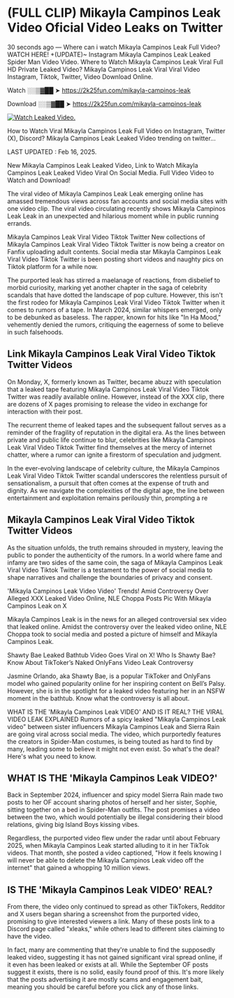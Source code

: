 # (FULL CLIP) Mikayla Campinos Leak Video Oficial Video Leaks on Twitter

30 seconds ago — Where can i watch Mikayla Campinos Leak Full Video? WATCH HERE! +(UPDATE)~ Instagram Mikayla Campinos Leak Leaked Spider Man Video Video. Where to Watch Mikayla Campinos Leak Viral Full HD Private Leaked Video? Mikayla Campinos Leak Viral Viral Video Instagram, Tiktok, Twitter, Video Download Online.

Watch ░░▒▓██ ➤ https://2k25fun.com/mikayla-campinos-leak

Download ░░▒▓██ ➤ https://2k25fun.com/mikayla-campinos-leak

[![Watch Leaked Video.](https://miro.medium.com/v2/resize:fit:828/format:webp/1*cilzJN44JGOrTw9NJCrNHA.gif "Watch Leaked Video")](https://2k25fun.com/mikayla-campinos-leak)

How to Watch Viral Mikayla Campinos Leak Full Video on Instagram, Twitter (X), Discord? Mikayla Campinos Leak Leaked Video trending on twitter...

LAST UPDATED : Feb 16, 2025.

New Mikayla Campinos Leak Leaked Video, Link to Watch Mikayla Campinos Leak Leaked Video Viral On Social Media. Full Video Video to Watch and Download!

The viral video of Mikayla Campinos Leak Leak emerging online has amassed tremendous views across fan accounts and social media sites with one video clip. The viral video circulating recently shows Mikayla Campinos Leak Leak in an unexpected and hilarious moment while in public running errands.

Mikayla Campinos Leak Viral Video Tiktok Twitter New collections of Mikayla Campinos Leak Viral Video Tiktok Twitter is now being a creator on Fanfix uploading adult contents. Social media star Mikayla Campinos Leak Viral Video Tiktok Twitter is been posting short videos and naughty pics on Tiktok platform for a while now.

The purported leak has stirred a maelanage of reactions, from disbelief to morbid curiosity, marking yet another chapter in the saga of celebrity scandals that have dotted the landscape of pop culture. However, this isn't the first rodeo for Mikayla Campinos Leak Viral Video Tiktok Twitter when it comes to rumors of a tape. In March 2024, similar whispers emerged, only to be debunked as baseless. The rapper, known for hits like "In Ha Mood," vehemently denied the rumors, critiquing the eagerness of some to believe in such falsehoods.

## Link Mikayla Campinos Leak Viral Video Tiktok Twitter Videos

On Monday, X, formerly known as Twitter, became abuzz with speculation that a leaked tape featuring Mikayla Campinos Leak Viral Video Tiktok Twitter was readily available online. However, instead of the XXX clip, there are dozens of X pages promising to release the video in exchange for interaction with their post.

The recurrent theme of leaked tapes and the subsequent fallout serves as a reminder of the fragility of reputation in the digital era. As the lines between private and public life continue to blur, celebrities like Mikayla Campinos Leak Viral Video Tiktok Twitter find themselves at the mercy of internet chatter, where a rumor can ignite a firestorm of speculation and judgment.

In the ever-evolving landscape of celebrity culture, the Mikayla Campinos Leak Viral Video Tiktok Twitter scandal underscores the relentless pursuit of sensationalism, a pursuit that often comes at the expense of truth and dignity. As we navigate the complexities of the digital age, the line between entertainment and exploitation remains perilously thin, prompting a re

##  Mikayla Campinos Leak Viral Video Tiktok Twitter Videos

As the situation unfolds, the truth remains shrouded in mystery, leaving the public to ponder the authenticity of the rumors. In a world where fame and infamy are two sides of the same coin, the saga of Mikayla Campinos Leak Viral Video Tiktok Twitter is a testament to the power of social media to shape narratives and challenge the boundaries of privacy and consent.

'Mikayla Campinos Leak Video Video' Trends! Amid Controversy Over Alleged XXX Leaked Video Online, NLE Choppa Posts Pic With Mikayla Campinos Leak on X

Mikayla Campinos Leak is in the news for an alleged controversial sex video that leaked online. Amidst the controversy over the leaked video online, NLE Choppa took to social media and posted a picture of himself and Mikayla Campinos Leak.

Shawty Bae Leaked Bathtub Video Goes Viral on X! Who Is Shawty Bae? Know About TikToker’s Naked OnlyFans Video Leak Controversy

Jasmine Orlando, aka Shawty Bae, is a popular TikToker and OnlyFans model who gained popularity online for her inspiring content on Bell’s Palsy. However, she is in the spotlight for a leaked video featuring her in an NSFW moment in the bathtub. Know what the controversy is all about.

WHAT IS THE 'Mikayla Campinos Leak VIDEO' AND IS IT REAL? THE VIRAL VIDEO LEAK EXPLAINED Rumors of a spicy leaked "Mikayla Campinos Leak video" between sister influencers Mikayla Campinos Leak and Sierra Rain are going viral across social media. The video, which purportedly features the creators in Spider-Man costumes, is being touted as hard to find by many, leading some to believe it might not even exist. So what's the deal? Here's what you need to know.

## WHAT IS THE 'Mikayla Campinos Leak VIDEO?'

Back in September 2024, influencer and spicy model Sierra Rain made two posts to her OF account sharing photos of herself and her sister, Sophie, sitting together on a bed in Spider-Man outfits. The post promises a video between the two, which would potentially be illegal considering their blood relations, giving big Island Boys kissing vibes.

Regardless, the purported video flew under the radar until about February 2025, when Mikayla Campinos Leak started alluding to it in her TikTok videos. That month, she posted a video captioned, "How it feels knowing I will never be able to delete the Mikayla Campinos Leak video off the internet" that gained a whopping 10 million views.

## IS THE 'Mikayla Campinos Leak VIDEO' REAL?

From there, the video only continued to spread as other TikTokers, Redditor and X users began sharing a screenshot from the purported video, promising to give interested viewers a link. Many of these posts link to a Discord page called "xleaks," while others lead to different sites claiming to have the video.

In fact, many are commenting that they're unable to find the supposedly leaked video, suggesting it has not gained significant viral spread online, if it even has been leaked or exists at all. While the September OF posts suggest it exists, there is no solid, easily found proof of this. It's more likely that the posts advertising it are mostly scams and engagement bait, meaning you should be careful before you click any of those links.